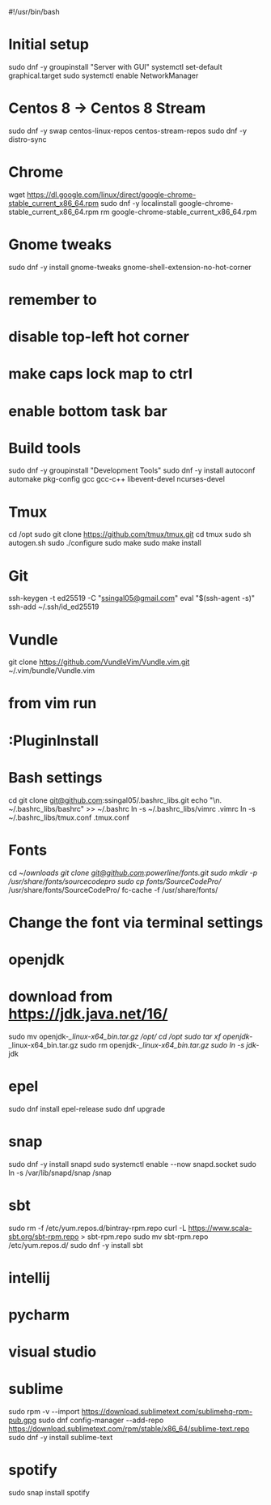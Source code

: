 #!/usr/bin/bash

# Initial setup
sudo dnf -y groupinstall "Server with GUI"
systemctl set-default graphical.target
sudo systemctl enable NetworkManager

# Centos 8 -> Centos 8 Stream
sudo dnf -y swap centos-linux-repos centos-stream-repos
sudo dnf -y distro-sync

# Chrome
wget https://dl.google.com/linux/direct/google-chrome-stable_current_x86_64.rpm
sudo dnf -y localinstall google-chrome-stable_current_x86_64.rpm
rm google-chrome-stable_current_x86_64.rpm

# Gnome tweaks
sudo dnf -y install gnome-tweaks gnome-shell-extension-no-hot-corner
# remember to
#   disable top-left hot corner
#   make caps lock map to ctrl
#   enable bottom task bar

# Build tools
sudo dnf -y groupinstall "Development Tools"
sudo dnf -y install autoconf automake pkg-config gcc gcc-c++ libevent-devel ncurses-devel

# Tmux
cd /opt
sudo git clone https://github.com/tmux/tmux.git
cd tmux
sudo sh autogen.sh
sudo ./configure
sudo make
sudo make install

# Git
ssh-keygen -t ed25519 -C "ssingal05@gmail.com"
eval "$(ssh-agent -s)"
ssh-add ~/.ssh/id_ed25519

# Vundle
git clone https://github.com/VundleVim/Vundle.vim.git ~/.vim/bundle/Vundle.vim
# from vim run
#     :PluginInstall

# Bash settings
cd
git clone git@github.com:ssingal05/.bashrc_libs.git
echo "\n. ~/.bashrc_libs/bashrc" >> ~/.bashrc
ln -s ~/.bashrc_libs/vimrc .vimrc
ln -s ~/.bashrc_libs/tmux.conf .tmux.conf

# Fonts
cd ~/*ownloads
git clone git@github.com:powerline/fonts.git
sudo mkdir -p /usr/share/fonts/sourcecodepro
sudo cp fonts/SourceCodePro/* /usr/share/fonts/SourceCodePro/
fc-cache -f /usr/share/fonts/
# Change the font via terminal settings

# openjdk
# download from https://jdk.java.net/16/
sudo mv openjdk-*_linux-x64_bin.tar.gz /opt/
cd /opt
sudo tar xf openjdk-*_linux-x64_bin.tar.gz
sudo rm openjdk-*_linux-x64_bin.tar.gz
sudo ln -s jdk-* jdk

# epel
sudo dnf install epel-release
sudo dnf upgrade

# snap
sudo dnf -y install snapd
sudo systemctl enable --now snapd.socket
sudo ln -s /var/lib/snapd/snap /snap

# sbt
sudo rm -f /etc/yum.repos.d/bintray-rpm.repo
curl -L https://www.scala-sbt.org/sbt-rpm.repo > sbt-rpm.repo
sudo mv sbt-rpm.repo /etc/yum.repos.d/
sudo dnf -y install sbt

# intellij

# pycharm

# visual studio

# sublime
sudo rpm -v --import https://download.sublimetext.com/sublimehq-rpm-pub.gpg
sudo dnf config-manager --add-repo https://download.sublimetext.com/rpm/stable/x86_64/sublime-text.repo
sudo dnf -y install sublime-text

# spotify
sudo snap install spotify
